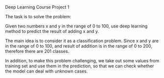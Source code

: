 Deep Learning Course Project 1

The task is to solve the problem:

Given two numbers x and y in the range of 0 to 100, use deep learning method to predict the result of adding x and y.

The main idea is to consider it as a classification problem. Since x and y are in the range of 0 to 100, and result of addition is in the range of 0 to 200, therefore there are 201 classes.

In addition, to make this problem challenging, we take out some values from training set and use them in the prediction, so that we can check whether the model can deal with unknown cases.